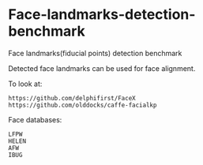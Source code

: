 # Face-landmarks-detection-benchmark
Face landmarks(fiducial points) detection benchmark

Detected face landmarks can be used for face alignment.

To look at:
~~~
https://github.com/delphifirst/FaceX
https://github.com/olddocks/caffe-facialkp
~~~

Face databases:
~~~
LFPW
HELEN
AFW
IBUG
~~~
